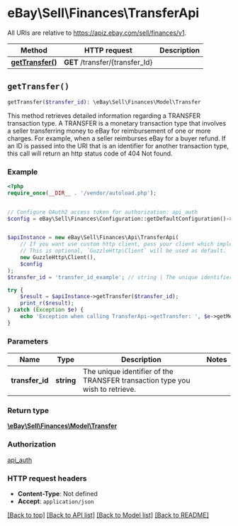 # eBay\Sell\Finances\TransferApi

All URIs are relative to https://apiz.ebay.com/sell/finances/v1.

Method | HTTP request | Description
------------- | ------------- | -------------
[**getTransfer()**](TransferApi.md#getTransfer) | **GET** /transfer/{transfer_Id} | 


## `getTransfer()`

```php
getTransfer($transfer_id): \eBay\Sell\Finances\Model\Transfer
```



This method retrieves detailed information regarding a TRANSFER transaction type. A TRANSFER is a monetary transaction type that involves a seller transferring money to eBay for reimbursement of one or more charges. For example, when a seller reimburses eBay for a buyer refund. If an ID is passed into the URI that is an identifier for another transaction type, this call will return an http status code of 404 Not found.

### Example

```php
<?php
require_once(__DIR__ . '/vendor/autoload.php');


// Configure OAuth2 access token for authorization: api_auth
$config = eBay\Sell\Finances\Configuration::getDefaultConfiguration()->setAccessToken('YOUR_ACCESS_TOKEN');


$apiInstance = new eBay\Sell\Finances\Api\TransferApi(
    // If you want use custom http client, pass your client which implements `GuzzleHttp\ClientInterface`.
    // This is optional, `GuzzleHttp\Client` will be used as default.
    new GuzzleHttp\Client(),
    $config
);
$transfer_id = 'transfer_id_example'; // string | The unique identifier of the TRANSFER transaction type you wish to retrieve.

try {
    $result = $apiInstance->getTransfer($transfer_id);
    print_r($result);
} catch (Exception $e) {
    echo 'Exception when calling TransferApi->getTransfer: ', $e->getMessage(), PHP_EOL;
}
```

### Parameters

Name | Type | Description  | Notes
------------- | ------------- | ------------- | -------------
 **transfer_id** | **string**| The unique identifier of the TRANSFER transaction type you wish to retrieve. |

### Return type

[**\eBay\Sell\Finances\Model\Transfer**](../Model/Transfer.md)

### Authorization

[api_auth](../../README.md#api_auth)

### HTTP request headers

- **Content-Type**: Not defined
- **Accept**: `application/json`

[[Back to top]](#) [[Back to API list]](../../README.md#endpoints)
[[Back to Model list]](../../README.md#models)
[[Back to README]](../../README.md)
